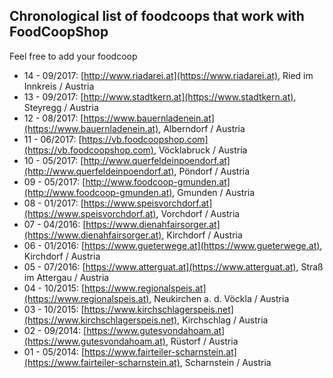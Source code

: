 ## Chronological list of foodcoops that work with FoodCoopShop

Feel free to add your foodcoop

* 14 - 09/2017: [http://www.riadarei.at](https://www.riadarei.at), Ried im Innkreis / Austria
* 13 - 09/2017: [http://www.stadtkern.at](https://www.stadtkern.at), Steyregg / Austria
* 12 - 08/2017: [https://www.bauernladenein.at](https://www.bauernladenein.at), Alberndorf / Austria
* 11 - 06/2017: [https://vb.foodcoopshop.com](https://vb.foodcoopshop.com), Vöcklabruck / Austria
* 10 - 05/2017: [http://www.querfeldeinpoendorf.at](http://www.querfeldeinpoendorf.at), Pöndorf / Austria
* 09 - 05/2017: [http://www.foodcoop-gmunden.at](http://www.foodcoop-gmunden.at), Gmunden / Austria
* 08 - 01/2017: [https://www.speisvorchdorf.at](https://www.speisvorchdorf.at), Vorchdorf / Austria
* 07 - 04/2016: [https://www.dienahfairsorger.at](https://www.dienahfairsorger.at), Kirchdorf / Austria
* 06 - 01/2016: [https://www.gueterwege.at](https://www.gueterwege.at), Kirchdorf / Austria
* 05 - 07/2016: [https://www.atterguat.at](https://www.atterguat.at), Straß im Attergau / Austria
* 04 - 10/2015: [https://www.regionalspeis.at](https://www.regionalspeis.at), Neukirchen a. d. Vöckla / Austria
* 03 - 10/2015: [https://www.kirchschlagerspeis.net](https://www.kirchschlagerspeis.net), Kirchschlag / Austria
* 02 - 09/2014: [https://www.gutesvondahoam.at](https://www.gutesvondahoam.at), Rüstorf / Austria
* 01 - 05/2014: [https://www.fairteiler-scharnstein.at](https://www.fairteiler-scharnstein.at), Scharnstein / Austria

